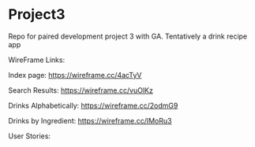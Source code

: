 # Project3
Repo for paired development project 3 with GA.  Tentatively a drink recipe app

WireFrame Links:

Index page:  https://wireframe.cc/4acTyV

Search Results: https://wireframe.cc/vuOlKz

Drinks Alphabetically:  https://wireframe.cc/2odmG9

Drinks by Ingredient: https://wireframe.cc/IMoRu3

User Stories:

